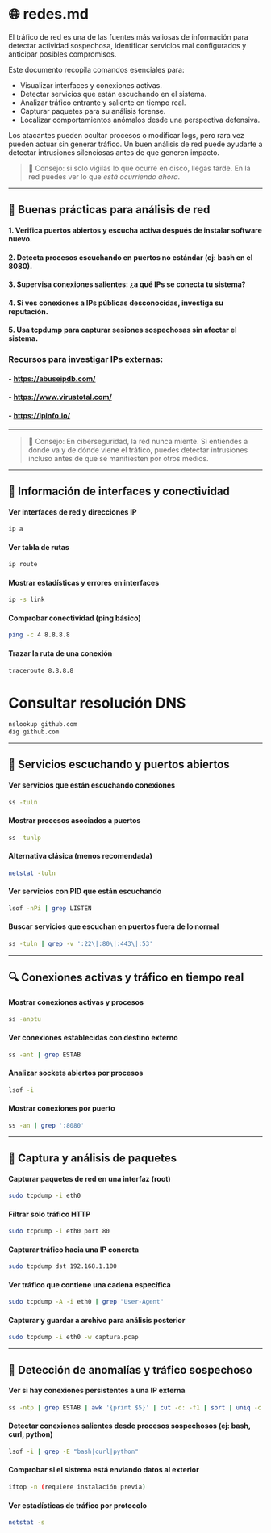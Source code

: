 # 🌐 redes.md

El tráfico de red es una de las fuentes más valiosas de información para detectar actividad sospechosa, identificar servicios mal configurados y anticipar posibles compromisos.

Este documento recopila comandos esenciales para:
- Visualizar interfaces y conexiones activas.
- Detectar servicios que están escuchando en el sistema.
- Analizar tráfico entrante y saliente en tiempo real.
- Capturar paquetes para su análisis forense.
- Localizar comportamientos anómalos desde una perspectiva defensiva.

Los atacantes pueden ocultar procesos o modificar logs, pero rara vez pueden actuar sin generar tráfico. Un buen análisis de red puede ayudarte a detectar intrusiones silenciosas antes de que generen impacto.

> 🧠 Consejo: si solo vigilas lo que ocurre en disco, llegas tarde. En la red puedes ver lo que *está ocurriendo ahora*.

---

## 📌 Buenas prácticas para análisis de red

#### 1. Verifica puertos abiertos y escucha activa después de instalar software nuevo.
#### 2. Detecta procesos escuchando en puertos no estándar (ej: bash en el 8080).
#### 3. Supervisa conexiones salientes: ¿a qué IPs se conecta tu sistema?
#### 4. Si ves conexiones a IPs públicas desconocidas, investiga su reputación.
#### 5. Usa tcpdump para capturar sesiones sospechosas sin afectar el sistema.

### Recursos para investigar IPs externas:
####   - https://abuseipdb.com/
####   - https://www.virustotal.com/
####   - https://ipinfo.io/

---

> 🧠 Consejo: En ciberseguridad, la red nunca miente. Si entiendes a dónde va y de dónde viene el tráfico, puedes detectar intrusiones incluso antes de que se manifiesten por otros medios.

---

## 🔌 Información de interfaces y conectividad

#### Ver interfaces de red y direcciones IP
```bash
ip a
```
#### Ver tabla de rutas
```bash
ip route
```
#### Mostrar estadísticas y errores en interfaces
```bash
ip -s link
```
#### Comprobar conectividad (ping básico)
```bash
ping -c 4 8.8.8.8
```
#### Trazar la ruta de una conexión
```bash
traceroute 8.8.8.8
```
# Consultar resolución DNS
```bash
nslookup github.com
dig github.com
```
---

## 📡 Servicios escuchando y puertos abiertos

#### Ver servicios que están escuchando conexiones
```bash
ss -tuln
```
#### Mostrar procesos asociados a puertos
```bash
ss -tunlp
```
#### Alternativa clásica (menos recomendada)
```bash
netstat -tuln
```
#### Ver servicios con PID que están escuchando
```bash
lsof -nPi | grep LISTEN
```
#### Buscar servicios que escuchan en puertos fuera de lo normal
```bash
ss -tuln | grep -v ':22\|:80\|:443\|:53'
```

---

## 🔍 Conexiones activas y tráfico en tiempo real

#### Mostrar conexiones activas y procesos
```bash
ss -anptu
```
#### Ver conexiones establecidas con destino externo
```bash
ss -ant | grep ESTAB
```
#### Analizar sockets abiertos por procesos
```bash
lsof -i
```
#### Mostrar conexiones por puerto
```bash
ss -an | grep ':8080'
```

---

## 🧪 Captura y análisis de paquetes

#### Capturar paquetes de red en una interfaz (root)
```bash
sudo tcpdump -i eth0
```
#### Filtrar solo tráfico HTTP
```bash
sudo tcpdump -i eth0 port 80
```
#### Capturar tráfico hacia una IP concreta
```bash
sudo tcpdump dst 192.168.1.100
```
#### Ver tráfico que contiene una cadena específica
```bash
sudo tcpdump -A -i eth0 | grep "User-Agent"
```
#### Capturar y guardar a archivo para análisis posterior
```bash
sudo tcpdump -i eth0 -w captura.pcap
```

---

## 🎯 Detección de anomalías y tráfico sospechoso

#### Ver si hay conexiones persistentes a una IP externa
```bash
ss -ntp | grep ESTAB | awk '{print $5}' | cut -d: -f1 | sort | uniq -c | sort -nr
```
#### Detectar conexiones salientes desde procesos sospechosos (ej: bash, curl, python)
```bash
lsof -i | grep -E "bash|curl|python"
```
#### Comprobar si el sistema está enviando datos al exterior
```bash
iftop -n (requiere instalación previa)
```
#### Ver estadísticas de tráfico por protocolo
```bash
netstat -s
```


